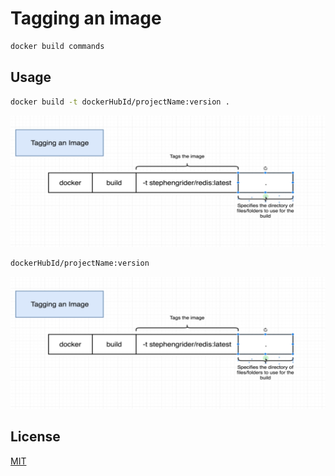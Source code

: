 # Tagging an image

```bash
docker build commands
```

## Usage

```bash
docker build -t dockerHubId/projectName:version .
```
![docker build](./images/image-tag.png)

```bash
dockerHubId/projectName:version
```
![docker build](./images/image-tag.png)


## License

[MIT](https://choosealicense.com/licenses/mit/)